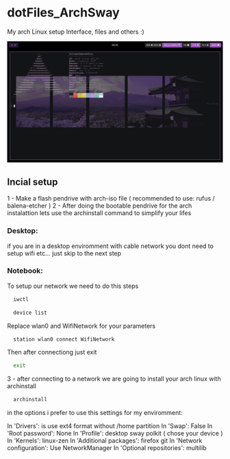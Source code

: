 # dotFiles_ArchSway

My arch Linux setup Interface, files and others :)

<img src="./imgs/screenshot-2023-05-29-033143.png">

## Incial setup

1 - Make a flash pendrive with arch-iso file ( recommended to use: rufus / balena-etcher )
2 - After doing the bootable pendrive for the arch instalattion lets use the archinstall command to simplify your lifes

### Desktop:

if you are in a desktop enviromment with cable network you dont need to setup wifi etc... just skip to the next step

### Notebook:

To setup our network we need to do this steps

```bash
  iwctl 
```

```bash
  device list
```

Replace wlan0 and WifiNetwork for your parameters

```bash
  station wlan0 connect WifiNetwork
```
Then after connectiong just exit

```bash
  exit
```

3 - after connecting to a network we are going to install your arch linux with archinstall

```bash
  archinstall
```

in the options i prefer to use this settings for my enviromment:

In 'Drivers': is use ext4 format without /home partition
In 'Swap': False
In 'Root password': None
In 'Profile': 
  desktop
  sway
  polkit
  ( chose your device )
In 'Kernels': linux-zen
In 'Additional packages': firefox git
In 'Network configuration': Use NetworkManager
In 'Optional repositories': multilib
